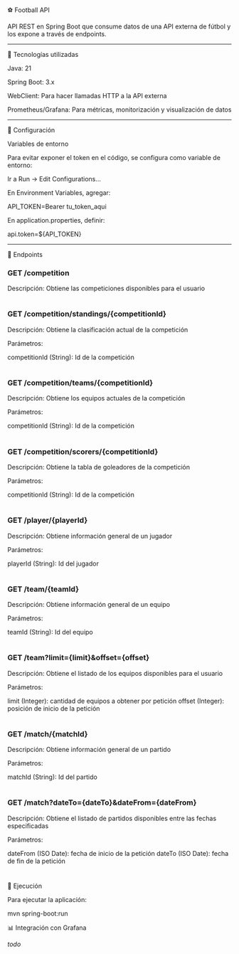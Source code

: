 ⚽ Football API

API REST en Spring Boot que consume datos de una API externa de fútbol y los expone a través de endpoints.

---

🚀 Tecnologías utilizadas

Java: 21

Spring Boot: 3.x

WebClient: Para hacer llamadas HTTP a la API externa

Prometheus/Grafana: Para métricas, monitorización y visualización de datos

---

🔧 Configuración

Variables de entorno

Para evitar exponer el token en el código, se configura como variable de entorno:

Ir a Run → Edit Configurations...

En Environment Variables, agregar:

API_TOKEN=Bearer tu_token_aqui

En application.properties, definir:

api.token=${API_TOKEN}

---

📌 Endpoints

### GET /competition

Descripción: Obtiene las competiciones disponibles para el usuario

#

### GET /competition/standings/{competitionId}

Descripción: Obtiene la clasificación actual de la competición

Parámetros:

competitionId (String): Id de la competición

#

### GET /competition/teams/{competitionId}

Descripción: Obtiene los equipos actuales de la competición

Parámetros:

competitionId (String): Id de la competición

#

### GET /competition/scorers/{competitionId}

Descripción: Obtiene la tabla de goleadores de la competición

Parámetros:

competitionId (String): Id de la competición

#

### GET /player/{playerId}

Descripción: Obtiene información general de un jugador

Parámetros:

playerId (String): Id del jugador


#

### GET /team/{teamId}

Descripción: Obtiene información general de un equipo

Parámetros:

teamId (String): Id del equipo

#

### GET /team?limit={limit}&offset={offset}

Descripción: Obtiene el listado de los equipos disponibles para el usuario

Parámetros:

limit (Integer): cantidad de equipos a obtener por petición
offset (Integer): posición de inicio de la petición

#

### GET /match/{matchId}

Descripción: Obtiene información general de un partido

Parámetros:

matchId (String): Id del partido

#

### GET /match?dateTo={dateTo}&dateFrom={dateFrom}

Descripción: Obtiene el listado de partidos disponibles entre las fechas especificadas

Parámetros:

dateFrom (ISO Date): fecha de inicio de la petición
dateTo (ISO Date): fecha de fin de la petición

#


🏁 Ejecución

Para ejecutar la aplicación:

mvn spring-boot:run

📊 Integración con Grafana

*todo*